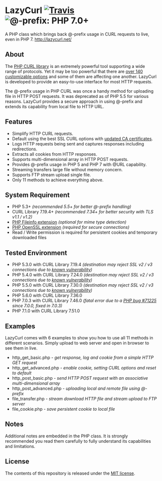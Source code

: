 # LazyCurl  [![Travis](https://img.shields.io/travis/rust-lang/rust.svg)](https://travis-ci.org/lazycurl/lazycurl)  ![@-prefix: PHP 7.0+](https://img.shields.io/badge/%40--prefix-php%207.0%2B-8892bf.svg "@-prefix for PHP 7.0+")
A PHP class which brings back @-prefix usage in CURL requests to live, even in PHP 7. <http://lazycurl.net/>

## About
The [PHP CURL library](http://php.net/manual/book.curl.php) is an extremely powerful tool supporting a wide range of protocols. Yet it may be too powerful that there are [over 140 customizable options](http://php.net/manual/function.curl-setopt.php) and some of them are affecting one another. LazyCurl is developed to provide an easy-to-use interface for most HTTP requests.

The @-prefix usage in PHP CURL was once a handy method for uploading file in HTTP POST requests. It was deprecated as of PHP 5.5 for various reasons. LazyCurl provides a secure approach in using @-prefix and extends its capability from local file to HTTP URL.

## Features
* Simplify HTTP CURL requests.
* Default using the best SSL CURL options with [updated CA certificates](https://curl.haxx.se/docs/caextract.html).
* Logs HTTP requests being sent and captures responses including redirections.
* Extracts all cookies from HTTP responses.
* Supports multi-dimensional array in HTTP POST requests.
* Provides @-prefix usage in PHP 5 and PHP 7 with @URL capability.
* Streaming transfers large file without memory concern.
* Supports FTP stream upload single file.
* Only 11 methods to achieve everything above.

## System Requirement
* PHP 5.3+ *(recommended 5.5+ for better @-prefix handling)*
* CURL Library 7.19.4+ *(recommended 7.34+ for better security with TLS v1.1 / v1.2)*
* [PHP Fileinfo extension](http://php.net/manual/book.fileinfo.php) *(optional for mime type detection)*
* [PHP OpenSSL extension](http://php.net/manual/book.openssl.php) *(required for secure connections)*
* Read / Write permission is required for persistent cookies and temporary downloaded files

## Tested Environment
* PHP 5.3.0 with CURL Library 7.19.4 *(destination may reject SSL v2 / v3 connections due to [known vulnerability](https://drownattack.com/))*
* PHP 5.4.0 with CURL Library 7.24.0 *(destination may reject SSL v2 / v3 connections due to [known vulnerability](https://drownattack.com/))*
* PHP 5.5.0 with CURL Library 7.30.0 *(destination may reject SSL v2 / v3 connections due to [known vulnerability](https://drownattack.com/))*
* PHP 5.6.0 with CURL Library 7.36.0
* PHP 7.0.3 with CURL Library 7.46.0 *(fatal error due to a [PHP bug #71225](https://bugs.php.net/bug.php?id=71225) since 7.0.0, fixed in 7.0.3)*
* PHP 7.1.0 with CURL Library 7.51.0

## Examples
LazyCurl comes with 6 examples to show you how to use all 11 methods in different scenarios. Simply upload to web server and open in browser to see them in live.
* http_get_basic.php - *get response, log and cookie from a simple HTTP GET request*
* http_get_advanced.php - *enable cookie, setting CURL options and reset to default*
* http_post_basic.php - *send HTTP POST request with an associative multi-dimensional array*
* http_post_advanced.php - *uploading local and remote file using @-prefix*
* file_transfer.php - *stream download HTTP file and stream upload to FTP server*
* file_cookie.php - *save persistent cookie to local file*

## Notes
Additional notes are embedded in the PHP class. It is strongly recommended you read them carefully to fully understand its capabilities and limitations.

## License
The contents of this repository is released under the [MIT license](http://opensource.org/licenses/MIT).
